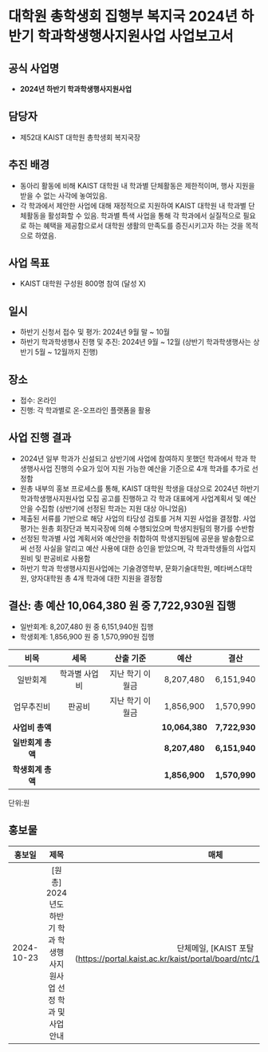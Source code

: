 대학원 총학생회 집행부 복지국 2024년 하반기 학과학생행사지원사업 사업보고서
===

  
## 공식 사업명
- **2024년 하반기 학과학생행사지원사업**


## 담당자
- 제52대 KAIST 대학원 총학생회 복지국장


## 추진 배경
- 동아리 활동에 비해 KAIST 대학원 내 학과별 단체활동은 제한적이며, 행사 지원을 받을 수 없는 사각에 놓여있음.
- 각 학과에서 제안한 사업에 대해 재정적으로 지원하여 KAIST 대학원 내 학과별 단체활동을 활성화할 수 있음. 학과별 특색 사업을 통해 각 학과에서 실질적으로 필요로 하는 혜택을 제공함으로서 대학원 생활의 만족도를 증진시키고자 하는 것을 목적으로 하였음.

  
## 사업 목표
- KAIST 대학원 구성원 800명 참여 (달성 X) 


## 일시
- 하반기 신청서 접수 및 평가: 2024년 9월 말 ~ 10월
- 하반기 학과학생행사 진행 및 추진: 2024년 9월 ~ 12월 (상반기 학과학생행사는 상반기 5월 ~ 12월까지 진행)

  
## 장소
- 접수: 온라인
- 진행: 각 학과별로 온-오프라인 플랫폼을 활용

  
## 사업 진행 결과
- 2024년 일부 학과가 신설되고 상반기에 사업에 참여하지 못했던 학과에서 학과 학생행사사업 진행의 수요가 있어 지원 가능한 예산을 기준으로 4개 학과를 추가로 선정함
- 원총 내부의 홍보 프로세스를 통해, KAIST 대학원 학생을 대상으로 2024년 하반기 학과학생행사지원사업 모집 공고를 진행하고 각 학과 대표에게 사업계획서 및 예산안을 수집함 (상반기에 선정된 학과는 지원 대상 아니었음)
- 제출된 서류를 기반으로 해당 사업의 타당성 검토를 거쳐 지원 사업을 결정함. 사업 평가는 원총 회장단과 복지국장에 의해 수행되었으며 학생지원팀의 평가를 수반함
- 선정된 학과별 사업 계획서와 예산안을 취합하여 학생지원팀에 공문을 발송함으로써 선정 사실을 알리고 예산 사용에 대한 승인을 받았으며, 각 학과학생들의 사업지원비 및 판공비로 사용함
- 하반기 학과 학생행사지원사업에는 기술경영학부, 문화기술대학원, 메타버스대학원, 양자대학원 총 4개 학과에 대한 지원을 결정함
  

## 결산: 총 예산 10,064,380 원 중 7,722,930원 집행

- 일반회계: 8,207,480 원 중 6,151,940원 집행
- 학생회계: 1,856,900 원 중 1,570,990원 집행

| **비목** | **세목** |**산출 기준**| **예산** | **결산** |
|:----------:|:------------:|:--------:|:--------:|:--------:|
|일반회계| 학과별 사업비 | 지난 학기 이월금 | 8,207,480 | 6,151,940 ||
|업무추진비| 판공비 | 지난 학기 이월금 | 1,856,900 | 1,570,990 | |
| **사업비 총액** | || **10,064,380** | **7,722,930** ||
| **일반회계 총액** || | **8,207,480** | **6,151,940** ||
| **학생회계 총액** || |**1,856,900** | **1,570,990** ||

단위:원


## 홍보물

  
| **홍보일** | **제목** | **매체** |
|:----------:|:------------:|:--------:|
|2024-10-23|\[원총\] 2024년도 하반기 학과 학생행사지원사업 선정 학과 및 사업 안내|단체메일, [KAIST 포탈(https://portal.kaist.ac.kr/kaist/portal/board/ntc/1020#11729668716006)

